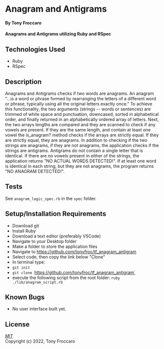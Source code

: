 # Anagram and Antigrams 

#### By Tony Froccaro

#### Anagrams and Antigrams utilizing Ruby and RSpec

## Technologies Used

- Ruby
- RSpec

## Description

Anagrams and Antigrams checks if two words are anagrams. An anagram "...is a word or phrase formed by rearranging the letters of a different word or phrase, typically using all the original letters exactly once." To achieve this functionality, the two arguments (strings -- words or sentences) are trimmed of white space and punctuation, downcased, sorted in alphabetical order, and finally returned in an alphabetically ordered array of letters. Next, the two arrays lengths are compared and they are scanned to check if any vowels are present. If they are the same length, and contain at least one vowel the is_anagram? method checks if the arrays are strictly equal. If they are strictly equal, they are anagrams. In addition to checking if the two strings are anagrams, if they are not anagrams, the application checks if the strings are antigrams. Antigrams do not contain a single letter that is identical. If there are no vowels present in either of the strings, the application returns "NO ACTUAL WORDS DETECTED!". If at least one word is identical in each string, but they are not anagrams, the program returns "NO ANAGRAM DETECTED!".

## Tests

See `anagram_logic_spec.rb` in the `spec` folder.

## Setup/Installation Requirements

- Download git
- Install Ruby
- Download a text editor (preferably VSCode)
- Navigate to your Desktop folder
- Make a folder to store the application files
- Navigate to https://github.com/tonyfroc/tf_anagram_antigram
- Select code, then copy the link below "Clone"
- In terminal type:
- `git init`
- `git clone `https://github.com/tonyfroc/tf_anagram_antigram`
- execute the following script from the root folder: `ruby ./lib/anagram_script.rb`

## Known Bugs

- No user interface built yet. 

## License

_[MIT](https://opensource.org/licenses/MIT)_  
Copyright (c) 2022, Tony Froccaro